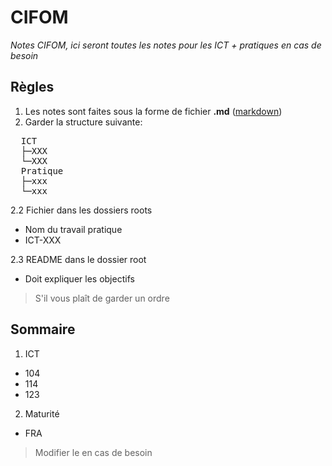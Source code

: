 # CIFOM

*Notes CIFOM, ici seront toutes les notes pour les ICT + pratiques en cas de besoin*

## Règles

1. Les notes sont faites sous la forme de fichier **.md** ([markdown](https://www.markdownguide.org/getting-started/))<br>
2. Garder la structure suivante:<br>
<pre>
  ICT
  ├─XXX
  └─XXX
  Pratique
  ├─xxx
  └─xxx
</pre>
2.2 Fichier dans les dossiers roots
  - Nom du travail pratique
  - ICT-XXX
 
2.3 README dans le dossier root
  - Doit expliquer les objectifs
   
> S'il vous plaît de garder un ordre

## Sommaire

1. ICT
- 104
- 114
- 123
2. Maturité
- FRA
> Modifier le en cas de besoin

